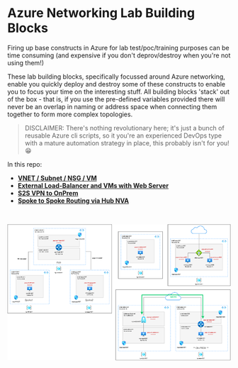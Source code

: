 # Azure Networking Lab Building Blocks

Firing up base constructs in Azure for lab test/poc/training purposes can be time consuming (and expensive if you don't deprov/destroy when you're not using them!)

These lab building blocks, specifically focussed around Azure networking, enable you quickly deploy and destroy some of these constructs to enable you to focus your time on the interesting stuff. All building blocks 'stack' out of the box - that is, if you use the pre-defined variables provided there will never be an overlap in naming or address space when connecting them together to form more complex topologies.

>DISCLAIMER: There's nothing revolutionary here; it's just a bunch of reusable Azure cli scripts, so it you're an experienced DevOps type with a mature automation strategy in place, this probably isn't for you! 😁


In this repo:

* [**VNET / Subnet / NSG / VM**](https://github.com/jtanderson2/azure-network-lab-building-blocks/tree/main/vnet-subnet-nsg-vm)
* [**External Load-Balancer and VMs with Web Server**](https://github.com/jtanderson2/azure-network-lab-building-blocks/tree/main/external-lb-and-vms)
* [**S2S VPN to OnPrem**](https://github.com/jtanderson2/azure-network-lab-building-blocks/tree/main/s2svpn-onprem)
* [**Spoke to Spoke Routing via Hub NVA**](https://github.com/jtanderson2/azure-network-lab-building-blocks/tree/main/spoke-to-spoke-via-hub-nva)
&nbsp;

&nbsp;

![](azure-lab-building-block.png)
